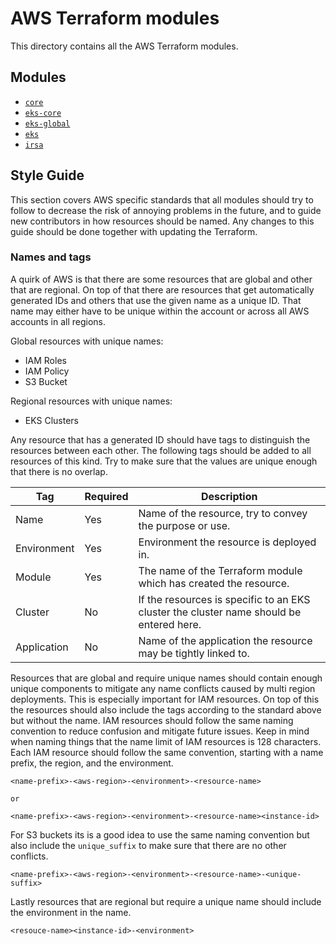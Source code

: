 # AWS Terraform modules

This directory contains all the AWS Terraform modules.

## Modules

- [`core`](core/README.md)
- [`eks-core`](eks-core/README.md)
- [`eks-global`](eks-global/README.md)
- [`eks`](eks/README.md)
- [`irsa`](irsa/README.md)

## Style Guide

This section covers AWS specific standards that all modules should try to follow to decrease the risk of annoying problems in the future, and to guide
new contributors in how resources should be named. Any changes to this guide should be done together with updating the Terraform.

### Names and tags

A quirk of AWS is that there are some resources that are global and other that are regional. On top of that there are resources that get automatically
generated IDs and others that use the given name as a unique ID. That name may either have to be unique within the account or across all AWS accounts
in all regions.

Global resources with unique names:
* IAM Roles
* IAM Policy
* S3 Bucket

Regional resources with unique names:
* EKS Clusters

Any resource that has a generated ID should have tags to distinguish the resources between each other. The following tags should be added to all
resources of this kind. Try to make sure that the values are unique enough that there is no overlap.

| Tag | Required | Description |
| --- | --- | --- |
| Name | Yes | Name of the resource, try to convey the purpose or use. |
| Environment | Yes | Environment the resource is deployed in. |
| Module | Yes | The name of the Terraform module which has created the resource. |
| Cluster | No | If the resources is specific to an EKS cluster the cluster name should be entered here. |
| Application | No | Name of the application the resource may be tightly linked to. |

Resources that are global and require unique names should contain enough unique components to mitigate any name conflicts caused by multi region
deployments. This is especially important for IAM resources. On top of this the resources should also include the tags according to the standard above
but without the name. IAM resources should follow the same naming convention to reduce confusion and mitigate future issues. Keep in mind when naming
things that the name limit of IAM resources is 128 characters. Each IAM resource should follow the same convention, starting with a name prefix, the
region, and the environment.

```
<name-prefix>-<aws-region>-<environment>-<resource-name>

or

<name-prefix>-<aws-region>-<environment>-<resource-name><instance-id>
```

For S3 buckets its is a good idea to use the same naming convention but also include the `unique_suffix` to make sure that there are no other conflicts.

```
<name-prefix>-<aws-region>-<environment>-<resource-name>-<unique-suffix>
```

Lastly resources that are regional but require a unique name should include the environment in the name.

```
<resouce-name><instance-id>-<environment>
```
